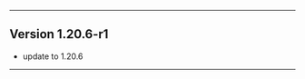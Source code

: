 ------------------------------------------------------
Version 1.20.6-r1
------------------------------------------------------
- update to 1.20.6
------------------------------------------------------